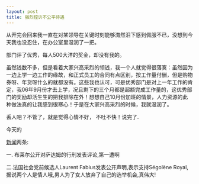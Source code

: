 ```yaml
---
layout: post
title: 强烈控诉不公平待遇
---
```


从开完会回来我一直在对某领导在关键时刻能够潸然泪下感到佩服不已，没想到今天我也没忍住，在办公室里湿润了一把。

部门评了优秀，每人500大洋的奖金，却没有我的。

虽然钱数不多，但是看着大家兴高采烈的领钱，我一个人就觉得很落寞：虽然因为一边上学一边工作的缘故，和正式员工的合同有点区别，按工作量付酬，但是购物券呀、年货呀什么的就都没有。这些我也认可，可是优秀部门是对上一年工作的肯定，我06年9月份才去上学，况且剩下的三个月都是超额完成工作量的，这优秀部门的奖励却活生生的把我排除在外！想想自己10月份加班的情景，人力资源的此种做法真的让我感到很寒心！于是在大家兴高采烈的时候，我就湿润了。

丢人吧？不管了，就是觉得心情不好， 不吐不快！说完了.

今天的

[新闻](http://www.francaisblog.com.cn/node/475)两条:

一. 布莱尔公开对萨达姆的行刑发表评论,第一遭啊

二.法国社会党前候选人Laurent Fabius发表公开声明,表示支持Ségolène Royal,据说两个人是情人哦,男人为了女人放弃了自己的选举机会,真伟大!
